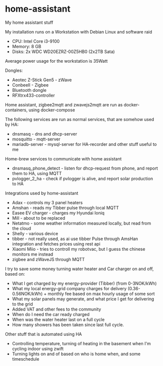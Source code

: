 # home-assistant
My home assistant stuff

My installation runs on a Workstation with Debian Linux and software raid 
- CPU: Intel Core i3-9100
- Memory: 8 GB 
- Disks: 2x WDC WD20EZRZ-00Z5HB0 (2x2TB Sata)

Average power usage for the workstation is 35Watt

Dongles: 
- Aeotec Z-Stick Gen5 - zWave
- ConbeeII - Zigbee
- Bluetooth dongle
- RFXtrx433-controller

Home assistant, zigbee2mqtt and zwavejs2mqtt are run as docker-containers, using docker-compose

The following services are run as normal services, that are somehow used by HA: 
- dnsmasq - dns and dhcp-server
- mosquitto - mqtt-server
- mariadb-server - mysql-server for HA-recorder and other stuff useful to me

Home-brew services to communicate with home assistant
- dnsmasq_phone_detect - listen for dhcp-request from phone, and report them to HA, using MQTT
- pvlogger_2_ha - check if pvlogger is alive, and report solar production to HA

Integrations used by home-assistant
- Adax - controls my 3 panel heaters
- Amshan - reads my Tibber pulse through local MQTT
- Easee EV charger - charges my Hyundai Ioniq
- Mill - about to be replaced
- Netatmo - some weather information measured locally, but read from the cloud
- Shelly - various device
- tibber - not really used, as ai use tibber Pulse through AmsHan integration and fetches prices using rest api
- Xiaomi Miio - tries to controll my robotvac, but I guess the chinese monitors me instead
- zigbee and zWaveJS through MQTT

I try to save some money turning water heater and Car charger on and off, based on:
- What I get charged by my energy-provider (Tibber) (from 0-3NOK/kWh)
- What my local energy-grid company charges for delivery (0.36-0.56NOK/kWh) + monthly fee based on max hourly usage of some sort
- What my solar panels may generate, and what price I get for delivering to the grid 
- Added VAT and other fees to the community
- When do I need the car ready charged 
- When was the water heater last on a full cycle
- How many showers has been taken since last full cycle. 


Other stuff that is automated using HA 
- Controlling temperature, turning of heating in the basement when I'm cycling indoor using zwift
- Turning lights on and of based on who is home when, and some timeschedule
